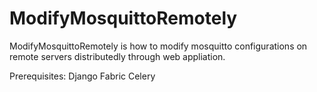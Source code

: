 # ModifyMosquittoRemotely
ModifyMosquittoRemotely is how to modify mosquitto configurations on remote servers distributedly through web appliation.

Prerequisites:
Django
Fabric
Celery

